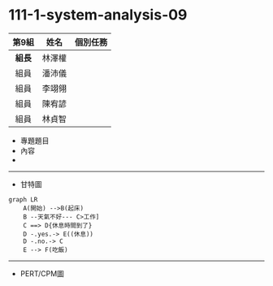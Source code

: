 # 111-1-system-analysis-09

|第9組|姓名|個別任務|
|:----:|:----:|:----:|
|**組長**|林澤權||
|組員|潘沛儀|
|組員|李翊翎|
|組員|陳宥諺|
|組員|林貞智|

- 專題題目
- 內容
- 
---

- 甘特圖
```mermaid
graph LR
    A(開始) -->B(起床)
    B --天氣不好--- C>工作]
    C ==> D{休息時間到了}
    D -.yes.-> E((休息))
    D -.no.-> C
    E --> F(吃飯)
```

---

- PERT/CPM圖
